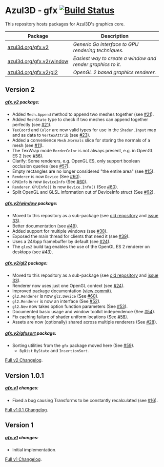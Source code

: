 # Azul3D - gfx [![Build Status](https://travis-ci.org/azul3d/gfx.svg?branch=master)](https://travis-ci.org/azul3d/gfx)

This repository hosts packages for Azul3D's graphics core.

| Package | Description |
|---------|-------------|
| [azul3d.org/gfx.v2](https://azul3d.org/gfx.v2) | *Generic Go interface to GPU rendering techniques.* |
| [azul3d.org/gfx.v2/window](https://azul3d.org/gfx.v2/window) | *Easiest way to create a window and render graphics to it.* |
| [azul3d.org/gfx.v2/gl2](https://azul3d.org/gfx.v2/gl2) | *OpenGL 2 based graphics renderer.* |

## Version 2

##### [gfx.v2](https://azul3d.org/gfx.v2) package:

* Added `Mesh.Append` method to append two meshes together (see [#21](https://github.com/azul3d/gfx/issues/21)).
* Added `MeshState` type to check if two meshes can append together perfectly (see [#21](https://github.com/azul3d/gfx/issues/21)).
* `TexCoord` and `Color` are now valid types for use in the `Shader.Input` map and as data to `VertexAttrib` (see [#23](https://github.com/azul3d/gfx/issues/23)).
* Added a convenience `Mesh.Normals` slice for storing the normals of a mesh (see [#11](https://github.com/azul3d/gfx/issues/11)).
* The TexWrap mode `BorderColor` is not always present, e.g. in OpenGL ES 2 (see [#56](https://github.com/azul3d/gfx/issues/56)).
* Clarify: Some renderers, e.g. OpenGL ES, only support boolean occlusion queries (see [#57](https://github.com/azul3d/gfx/issues/57)).
* Empty rectangles are no longer considered "the entire area" (see [#15](https://github.com/azul3d/gfx/issues/15)).
* `Renderer` is now `Device` (See [#60](https://github.com/azul3d/gfx/issues/60)).
* `GPUInfo` is now `DeviceInfo` (See [#60](https://github.com/azul3d/gfx/issues/60)).
* `Renderer.GPUInfo()` is now `Device.Info()` (See [#60](https://github.com/azul3d/gfx/issues/60)).
* Split OpenGL and GLSL information out of DeviceInfo struct (See [#62](https://github.com/azul3d/gfx/issues/62)).

##### [gfx.v2/window](https://azul3d.org/gfx.v2/window) package:

* Moved to this repository as a sub-package (see [old repository](https://github.com/azul3d/gfx-window) and [issue 33](https://github.com/azul3d/issues/issues/33)).
* Better documentation (see [#49](https://github.com/azul3d/gfx/pull/49)).
* Added support for multiple windows (see [#38](https://github.com/azul3d/gfx/issues/38)).
* Exposed the main thread for clients that need it (see [#39](https://github.com/azul3d/gfx/issues/39)).
* Uses a 24/bpp framebuffer by default (see [#24](https://github.com/azul3d/gfx/issues/41)).
* The `gles2` build tag enables the use of the OpenGL ES 2 renderer on desktops (see [#43](https://github.com/azul3d/gfx/issues/43)).

##### [gfx.v2/gl2](https://azul3d.org/gfx.v2/gl2) package:

* Moved to this repository as a sub-package (see [old repository](https://github.com/azul3d/gfx-gl2) and [issue 33](https://github.com/azul3d/issues/issues/33)).
* Renderer now uses just one OpenGL context (see [#24](https://github.com/azul3d/gfx/issues/24)).
* Improved package documentation ([view commit](https://github.com/azul3d/gfx-gl2/commit/493f72dbb36547e394f2d4995ee7d74dbf7b86d4)).
* `gl2.Renderer` is now `gl2.Device` (See [#60](https://github.com/azul3d/gfx/issues/60)).
* `gl2.Renderer` is now an interface (See [#52](https://github.com/azul3d/gfx/issues/52)).
* `gl2.New` now takes option function parameters (See [#53](https://github.com/azul3d/gfx/issues/53)).
* Documented basic usage and window toolkit independence (See [#54](https://github.com/azul3d/gfx/issues/54)).
* Fix caching failure of shader uniform locations (See [#58](https://github.com/azul3d/gfx/issues/58)).
* Assets are now (optionally) shared across multiple renderers (See [#28](https://github.com/azul3d/gfx/issues/28)).

##### [gfx.v2/gfxsort](https://azul3d.org/gfx.v2/gfxsort) package:

* Sorting utilities from the `gfx` package moved here (See [#59](https://github.com/azul3d/gfx/issues/59)).
  * `ByDist` `ByState` and `InsertionSort`.

[Full v2 Changelog](https://github.com/azul3d/gfx/compare/v1.0.1...v2).

## Version 1.0.1

##### [gfx.v1](https://azul3d.org/gfx.v1) changes:

* Fixed a bug causing Transforms to be constantly recalculated (see [#16](https://github.com/azul3d/gfx/issues/16)).

[Full v1.0.1 Changelog](https://github.com/azul3d/gfx/compare/v1...v1.0.1).

## Version 1

##### [gfx.v1](https://azul3d.org/gfx.v1) changes:

* Initial implementation.

[Full v1 Changelog](https://github.com/azul3d/gfx/compare/24fcb440482034e45fba7fcbdd21fa9a7abbe6e6...v1).
